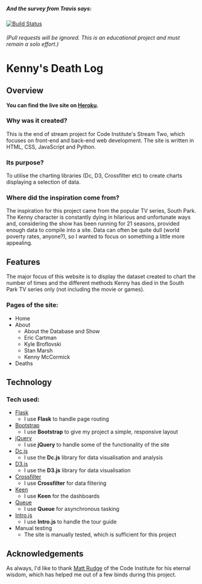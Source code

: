 ##### And the survey from Travis says:

[![Build Status](https://travis-ci.org/ShavingSeagull/Kenny-Death-Log.svg?branch=master)](https://travis-ci.org/ShavingSeagull/Kenny-Death-Log)

###### (Pull requests will be ignored. This is an educational project and must remain a solo effort.)

# Kenny's Death Log

## Overview

**You can find the live site on [Heroku](https://kenny-death-log.herokuapp.com/).**

### Why was it created?

This is the end of stream project for Code Institute's Stream Two, which focuses on front-end and back-end web development. The site is written in HTML, CSS, JavaScript and Python.

### Its purpose?

To utilise the charting libraries (Dc, D3, Crossfilter etc) to create charts displaying a selection of data.

### Where did the inspiration come from?

The inspiration for this project came from the popular TV series, South Park. The Kenny character is constantly dying in hilarious and unfortunate ways and, considering the show has been running for 21 seasons, provided enough data to compile into a site. Data can often be quite dull (world poverty rates, anyone?), so I wanted to focus on something a little more appealing.

## Features

The major focus of this website is to display the dataset created to chart the number of times and the different methods Kenny has died in the South Park TV series only (not including the movie or games).

### Pages of the site:
- Home
- About
	- About the Database and Show
	- Eric Cartman
  - Kyle Broflovski
  - Stan Marsh
  - Kenny McCormick
- Deaths

## Technology

### Tech used:
- [Flask](http://flask.pocoo.org/)
	- I use **Flask** to handle page routing
- [Bootstrap](https://getbootstrap.com/)
	- I use **Bootstrap** to give my project a simple, responsive layout
- [jQuery](https://jquery.com/)
	- I use **jQuery** to handle some of the functionality of the site
- [Dc.js](https://dc-js.github.io/dc.js/)
  - I use the **Dc.js** library for data visualisation and analysis
- [D3.js](https://d3js.org/)
  - I use the **D3.js** library for data visualisation
- [Crossfilter](http://square.github.io/crossfilter/)
  - I use **Crossfilter** for data filtering
- [Keen](https://github.com/keen)
  - I use **Keen** for the dashboards
- [Queue](https://github.com/d3/d3-queue)
  - I use **Queue** for asynchronous tasking
- [Intro.js](https://introjs.com/)
  - I use **Intro.js** to handle the tour guide
- Manual testing
	- The site is manually tested, which is sufficient for this project

## Acknowledgements

As always, I'd like to thank [Matt Rudge](https://github.com/lechien73) of the Code Institute for his eternal wisdom, which has helped me out of a few binds during this project.
